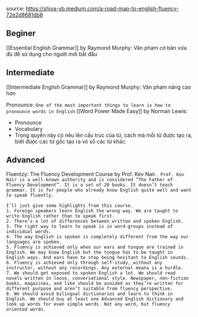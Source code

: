 source: https://shiva-yb.medium.com/a-road-map-to-english-fluency-72e2d8681db8

## Beginer
[[Essential English Grammar]] by Raymond Murphy: Văn phạm cơ bản vừa đủ để sử dụng cho người mới bắt đầu

## Intermediate

[[Intermediate English Grammar]] by Raymond Murphy: Văn phạm nâng cao hơn

Pronounce: `One of the most important things to learn is how to pronounce words in English`
[[Word Power Made Easy]] by Norman Lewis:
- Pronounce
- Vocabulary
- Trong quyển này có nêu lên cấu trúc của từ, cách mà mỗi từ được tạo ra, biết được các từ gốc tạo ra vô số các từ khác.

## Advanced
 Fluentzy: The Fluency Development Course by Prof. Kev Nair.
 ` Prof. Kev Nair is a well-known authority and is considered “The Father of Fluency Development”. It is a set of 20 books. It doesn’t teach grammar. It is for people who already know English quite well and want to speak fluently.`
 
```
I’ll just give some highlights from this course.
1. Foreign speakers learn English the wrong way. We are taught to write English rather than to speak first.
2. There’s a lot of differences between written and spoken English.
3. The right way to learn to speak is in word-groups instead of individual words.
4. The way English is spoken is completely different from the way our languages are spoken.
5. Fluency is achieved only when our ears and tongue are trained in English. We may know English but the tongue has to be taught in English ways. And ears have to stop being hesitant to English sounds.
6. Fluency is achieved only through self-study, without any instructor, without any recordings. Any external means is a hurdle.
7. We should get exposed to spoken English a lot. We should read novels written in loose, conversational style. Newspaper, non-fiction books, magazines, and like should be avoided as they’re written for different purpose and aren’t suitable from fluency perspective.
8. We should avoid bilingual dictionaries and learn to think in English. We should buy at least one Advanced English dictionary and look up words for even simple words. Not any word, but fluency oriented words.
```

